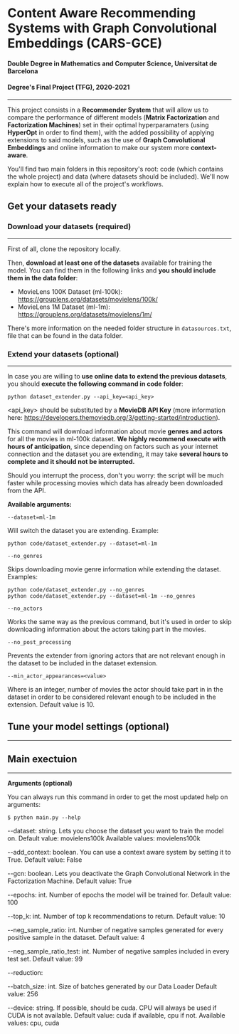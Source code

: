 # Content Aware Recommending Systems with Graph Convolutional Embeddings (CARS-GCE)
#### Double Degree in Mathematics and Computer Science, Universitat de Barcelona
#### Degree's Final Project (TFG), 2020-2021
_____

This project consists in a **Recommender System** that will allow us to compare the performance of different models (**Matrix Factorization** and **Factorization Machines**) set in their optimal hyperparamaters (using **HyperOpt** in order to find them), with the added possibility of applying extensions to said models, such as the use of **Graph Convolutional Embeddings** and online information to make our system more **context-aware**.

You'll find two main folders in this repository's root: code (which contains the whole project) and data (where datasets should be included). We'll now explain how to execute all of the project's workflows.

## **Get your datasets ready**

### **Download your datasets (required)**

_____

First of all, clone the repository locally.

Then, **download at least one of the datasets** available for training the model. You can find them in the following links and **you should include them in the data folder**:

- MovieLens 100K Dataset (ml-100k): https://grouplens.org/datasets/movielens/100k/
- MovieLens 1M Dataset (ml-1m): https://grouplens.org/datasets/movielens/1m/

There's more information on the needed folder structure in `datasources.txt`, file that can be found in the data folder.

### **Extend your datasets (optional)**

_____

In case you are willing to **use online data to extend the previous datasets**, you should **execute the following command in code folder**:

	python dataset_extender.py --api_key=<api_key>

<api_key> should be substituted by a **MovieDB API Key** (more information here: https://developers.themoviedb.org/3/getting-started/introduction). 

This command will download information about movie **genres and actors** for all the movies in ml-100k dataset. **We highly recommend execute with hours of anticipation**, since depending on factors such as your internet connection and the dataset you are extending, it may take **several hours to complete and it should not be interrupted.**

Should you interrupt the process, don't you worry: the script will be much faster while processing movies which data has already been downloaded from the API.

**Available arguments:**

`--dataset=ml-1m`

Will switch the dataset you are extending. Example:

	python code/dataset_extender.py --dataset=ml-1m

`--no_genres`

Skips downloading movie genre information while extending the dataset. Examples:

	python code/dataset_extender.py --no_genres
	python code/dataset_extender.py --dataset=ml-1m --no_genres

`--no_actors`

Works the same way as the previous command, but it's used in order to skip downloading information about the actors taking part in the movies.

`--no_post_processing`

Prevents the extender from ignoring actors that are not relevant enough in the dataset to be included in the dataset extension.

`--min_actor_appearances=<value>`

Where <value> is an integer, number of movies the actor should take part in in the dataset in order to be considered relevant enough to be included in the extension. Default value is 10.


## **Tune your model settings (optional)**
_____

## **Main exectuion**
_____

**Arguments (optional)**

You can always run this command in order to get the most updated help on arguments:

```
$ python main.py --help
```

--dataset: string. Lets you choose the dataset you want to train the model on.
  Default value: movielens100k
  Available values: movielens100k
  
--add_context: boolean. You can use a context aware system by setting it to True.
  Default value: False
  
--gcn: boolean. Lets you deactivate the Graph Convolutional Network in the Factorization Machine.
  Default value: True
  
--epochs: int. Number of epochs the model will be trained for.
  Default value: 100

--top_k: int. Number of top k recommendations to return.
  Default value: 10

--neg_sample_ratio: int. Number of negative samples generated for every positive sample in the dataset.
  Default value: 4
 
--neg_sample_ratio_test: int. Number of negative samples included in every test set.
  Default value: 99
 
--reduction: 

--batch_size: int. Size of batches generated by our Data Loader
  Default value: 256
  
--device: string. If possible, should be cuda. CPU will always be used if CUDA is not available.
  Default value: cuda if available, cpu if not.
  Available values: cpu, cuda
